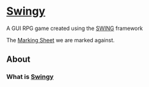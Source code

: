 # [Swingy](https://github.com/ziadhorat/Swingy/blob/master/documentation/Swingy.en.pdf)

A GUI RPG game created using the [SWING](https://en.wikipedia.org/wiki/Swing_(Java)) framework

The [Marking Sheet](https://github.com/ziadhorat/Swingy/blob/master/documentation/swingy.markingsheet.pdf) we are marked against.

## About

### What is [Swingy](https://github.com/ziadhorat/Swingy/blob/master/documentation/Swingy.en.pdf)
